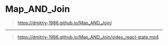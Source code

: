 # Map_AND_Join
> https://dmitriy-1986.github.io/Map_AND_Join/
---
> https://dmitriy-1986.github.io/Map_AND_Join/video_react-state.mp4
